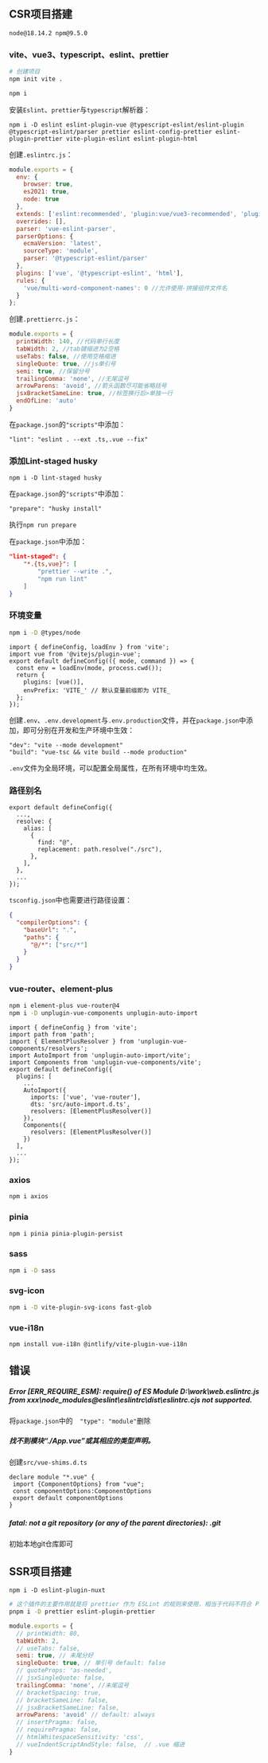 ## CSR项目搭建

`node@18.14.2 npm@9.5.0`

### vite、vue3、typescript、eslint、prettier

```bash
# 创建项目
npm init vite .
```

```bash
npm i
```

安装`Eslint`、`prettier`与`typescript`解析器：

```
npm i -D eslint eslint-plugin-vue @typescript-eslint/eslint-plugin @typescript-eslint/parser prettier eslint-config-prettier eslint-plugin-prettier vite-plugin-eslint eslint-plugin-html
```

创建`.eslintrc.js`：

```js
module.exports = {
  env: {
    browser: true,
    es2021: true,
    node: true
  },
  extends: ['eslint:recommended', 'plugin:vue/vue3-recommended', 'plugin:@typescript-eslint/recommended', 'plugin:prettier/recommended'],
  overrides: [],
  parser: 'vue-eslint-parser',
  parserOptions: {
    ecmaVersion: 'latest',
    sourceType: 'module',
    parser: '@typescript-eslint/parser'
  },
  plugins: ['vue', '@typescript-eslint', 'html'],
  rules: {
    'vue/multi-word-component-names': 0 //允许使用-拼接组件文件名
  }
};
```

创建`.prettierrc.js`：

```js
module.exports = {
  printWidth: 140, //代码单行长度
  tabWidth: 2, //tab键缩进为2空格
  useTabs: false, //使用空格缩进
  singleQuote: true, //js单引号
  semi: true, //保留分号
  trailingComma: 'none', //无尾逗号
  arrowParens: 'avoid', //箭头函数尽可能省略括号
  jsxBracketSameLine: true, //标签换行后>单独一行
  endOfLine: 'auto'
}
```

在`package.json`的`"scripts"`中添加：

```
"lint": "eslint . --ext .ts,.vue --fix"
```

### 添加Lint-staged husky

```
npm i -D lint-staged husky
```

在`package.json`的`"scripts"`中添加：

```
"prepare": "husky install"
```

执行`npm run prepare`

在`package.json`中添加：

```json
"lint-staged": {
    "*.{ts,vue}": [
        "prettier --write .",
        "npm run lint"
    ]
}
```

### 环境变量

```bash
npm i -D @types/node
```

```tsx
import { defineConfig, loadEnv } from 'vite';
import vue from '@vitejs/plugin-vue';
export default defineConfig(({ mode, command }) => {
  const env = loadEnv(mode, process.cwd());
  return {
    plugins: [vue()],
    envPrefix: 'VITE_' // 默认变量前缀即为 VITE_
  };
});
```

创建`.env`、`.env.development`与`.env.production`文件，并在`package.json`中添加，即可分别在开发和生产环境中生效：

```
"dev": "vite --mode development"
"build": "vue-tsc && vite build --mode production"
```

`.env`文件为全局环境，可以配置全局属性，在所有环境中均生效。

### 路径别名

```tsx
export default defineConfig({
  ...,
  resolve: {
    alias: [
      {
        find: "@",
        replacement: path.resolve("./src"),
      },
    ],
  },
  ...
});
```

`tsconfig.json`中也需要进行路径设置：

```json
{
  "compilerOptions": {
    "baseUrl": ".",
    "paths": {
      "@/*": ["src/*"]
    }
  }
}
```

### vue-router、element-plus

```bash
npm i element-plus vue-router@4
npm i -D unplugin-vue-components unplugin-auto-import
```

```tsx
import { defineConfig } from 'vite';
import path from 'path';
import { ElementPlusResolver } from 'unplugin-vue-components/resolvers';
import AutoImport from 'unplugin-auto-import/vite';
import Components from 'unplugin-vue-components/vite';
export default defineConfig({
  plugins: [
    ...
    AutoImport({
      imports: ['vue', 'vue-router'],
      dts: 'src/auto-import.d.ts',
      resolvers: [ElementPlusResolver()]
    }),
    Components({
      resolvers: [ElementPlusResolver()]
    })
  ],
  ...
});
```

### axios

```bash
npm i axios
```

### pinia

```bash
npm i pinia pinia-plugin-persist
```

### sass

```bash
npm i -D sass
```

### svg-icon

```bash
npm i -D vite-plugin-svg-icons fast-glob
```

### vue-i18n

```
npm install vue-i18n @intlify/vite-plugin-vue-i18n
```

## 错误

##### Error [ERR_REQUIRE_ESM]: require() of ES Module D:\work\web\.eslintrc.js from  xxx\node_modules\@eslint\eslintrc\dist\eslintrc.cjs not supported.

将`package.json`中的`  "type": "module"`删除

##### 找不到模块“./App.vue”或其相应的类型声明。

创建`src/vue-shims.d.ts`

```tsx
declare module "*.vue" {
 import {ComponentOptions} from "vue";
 const componentOptions:ComponentOptions
 export default componentOptions
}
```

##### fatal: not a git repository (or any of the parent directories): .git

初始本地git仓库即可

## SSR项目搭建

```
npm i -D eslint-plugin-nuxt
```

```bash
# 这个插件的主要作用就是将 prettier 作为 ESLint 的规则来使用，相当于代码不符合 Prettier 的标准时，会报一个 ESLint 错误，同时也可以通过 eslint --fix 来进行格式化。
pnpm i -D prettier eslint-plugin-prettier
```

```js
module.exports = {
  // printWidth: 80,
  tabWidth: 2,
  // useTabs: false,
  semi: true, // 未尾分好
  singleQuote: true, // 单引号 default: false
  // quoteProps: 'as-needed',
  // jsxSingleQuote: false,
  trailingComma: 'none', //未尾逗号
  // bracketSpacing: true,
  // bracketSameLine: false,
  // jsxBracketSameLine: false,
  arrowParens: 'avoid' // default: always
  // insertPragma: false,
  // requirePragma: false,
  // htmlWhitespaceSensitivity: 'css',
  // vueIndentScriptAndStyle: false,  // .vue 缩进
}

```

